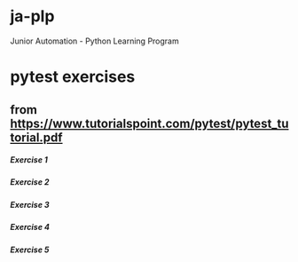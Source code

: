 # ja-plp
Junior Automation - Python Learning Program

# pytest exercises
## from https://www.tutorialspoint.com/pytest/pytest_tutorial.pdf

##### **Exercise 1**
##### **Exercise 2**
##### **Exercise 3**
##### **Exercise 4**
##### **Exercise 5**